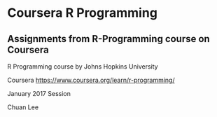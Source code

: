 # Coursera R Programming
## Assignments from R-Programming course on Coursera

R Programming course by Johns Hopkins University

Coursera https://www.coursera.org/learn/r-programming/

January 2017 Session

Chuan Lee
